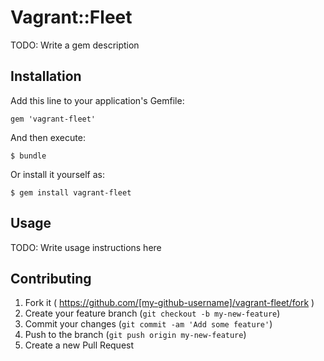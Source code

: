 # Vagrant::Fleet

TODO: Write a gem description

## Installation

Add this line to your application's Gemfile:

    gem 'vagrant-fleet'

And then execute:

    $ bundle

Or install it yourself as:

    $ gem install vagrant-fleet

## Usage

TODO: Write usage instructions here

## Contributing

1. Fork it ( https://github.com/[my-github-username]/vagrant-fleet/fork )
2. Create your feature branch (`git checkout -b my-new-feature`)
3. Commit your changes (`git commit -am 'Add some feature'`)
4. Push to the branch (`git push origin my-new-feature`)
5. Create a new Pull Request
